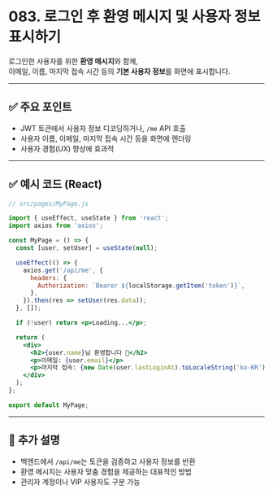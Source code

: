 # 083. 로그인 후 환영 메시지 및 사용자 정보 표시하기

로그인한 사용자를 위한 **환영 메시지**와 함께,  
이메일, 이름, 마지막 접속 시간 등의 **기본 사용자 정보**를 화면에 표시합니다.

---

## ✅ 주요 포인트
- JWT 토큰에서 사용자 정보 디코딩하거나, `/me` API 호출
- 사용자 이름, 이메일, 마지막 접속 시간 등을 화면에 렌더링
- 사용자 경험(UX) 향상에 효과적

---

## ✅ 예시 코드 (React)

```jsx
// src/pages/MyPage.js

import { useEffect, useState } from 'react';
import axios from 'axios';

const MyPage = () => {
  const [user, setUser] = useState(null);

  useEffect(() => {
    axios.get('/api/me', {
      headers: {
        Authorization: `Bearer ${localStorage.getItem('token')}`,
      },
    }).then(res => setUser(res.data));
  }, []);

  if (!user) return <p>Loading...</p>;

  return (
    <div>
      <h2>{user.name}님 환영합니다 🎉</h2>
      <p>이메일: {user.email}</p>
      <p>마지막 접속: {new Date(user.lastLoginAt).toLocaleString('ko-KR')}</p>
    </div>
  );
};

export default MyPage;
```

---

## 📝 추가 설명
- 백엔드에서 `/api/me`는 토큰을 검증하고 사용자 정보를 반환
- 환영 메시지는 사용자 맞춤 경험을 제공하는 대표적인 방법
- 관리자 계정이나 VIP 사용자도 구분 가능
